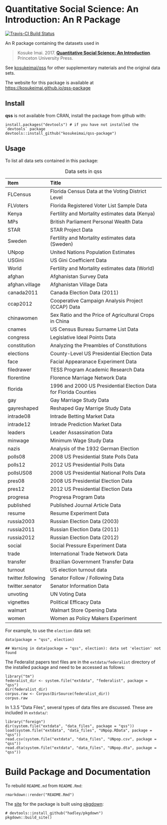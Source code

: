 <!-- DO NOT EDIT README.md directly. Edit README.Rmd -->

Quantitative Social Science: An Introduction: An R Package
==========================================================

[![Travis-CI Build
Status](https://travis-ci.org/kosukeimai/qss-package.svg?branch=master)](https://travis-ci.org/kosukeimai/qss-package)

An R package containing the datasets used in

> Kosuke Imai. 2017. **[Quantitative Social Science: An
> Introduction](http://press.princeton.edu/titles/11025.html)**.
> Princeton University Press.

See [kosukeimai/qss](https://github.com/kosukeimai/qss) for other
supplementary materials and the original data sets.

The website for this package is available at
[<https://kosukeimai.github.io/qss-package>](https://kosukeimai.github.io/qss-package)

Install
-------

**qss** is not available from CRAN, install the package from github
with:

    install.packages("devtools") # if you have not installed the `devtools` package
    devtools::install_github("kosukeimai/qss-package")

Usage
-----

To list all data sets contained in this package:

<table>
<caption>Data sets in qss</caption>
<thead>
<tr class="header">
<th align="left">Item</th>
<th align="left">Title</th>
</tr>
</thead>
<tbody>
<tr class="odd">
<td align="left">FLCensus</td>
<td align="left">Florida Census Data at the Voting District Level</td>
</tr>
<tr class="even">
<td align="left">FLVoters</td>
<td align="left">Florida Registered Voter List Sample Data</td>
</tr>
<tr class="odd">
<td align="left">Kenya</td>
<td align="left">Fertility and Mortality estimates data (Kenya)</td>
</tr>
<tr class="even">
<td align="left">MPs</td>
<td align="left">British Parliament Personal Wealth Data</td>
</tr>
<tr class="odd">
<td align="left">STAR</td>
<td align="left">STAR Project Data</td>
</tr>
<tr class="even">
<td align="left">Sweden</td>
<td align="left">Fertility and Mortality estimates data (Sweden)</td>
</tr>
<tr class="odd">
<td align="left">UNpop</td>
<td align="left">United Nations Population Estimates</td>
</tr>
<tr class="even">
<td align="left">USGini</td>
<td align="left">US Gini Coefficient Data</td>
</tr>
<tr class="odd">
<td align="left">World</td>
<td align="left">Fertility and Mortality estimates data (World)</td>
</tr>
<tr class="even">
<td align="left">afghan</td>
<td align="left">Afghanistan Survey Data</td>
</tr>
<tr class="odd">
<td align="left">afghan.village</td>
<td align="left">Afghanistan Village Data</td>
</tr>
<tr class="even">
<td align="left">canada2011</td>
<td align="left">Canada Election Data (2011)</td>
</tr>
<tr class="odd">
<td align="left">ccap2012</td>
<td align="left">Cooperative Campaign Analysis Project (CCAP) Data</td>
</tr>
<tr class="even">
<td align="left">chinawomen</td>
<td align="left">Sex Ratio and the Price of Agricultural Crops in China</td>
</tr>
<tr class="odd">
<td align="left">cnames</td>
<td align="left">US Census Bureau Surname List Data</td>
</tr>
<tr class="even">
<td align="left">congress</td>
<td align="left">Legislative Ideal Points Data</td>
</tr>
<tr class="odd">
<td align="left">constitution</td>
<td align="left">Analyzing the Preambles of Constitutions</td>
</tr>
<tr class="even">
<td align="left">elections</td>
<td align="left">County-Level US Presidential Election Data</td>
</tr>
<tr class="odd">
<td align="left">face</td>
<td align="left">Facial Appearanace Experiment Data</td>
</tr>
<tr class="even">
<td align="left">filedrawer</td>
<td align="left">TESS Program Academic Research Data</td>
</tr>
<tr class="odd">
<td align="left">florentine</td>
<td align="left">Florence Marriage Network Data</td>
</tr>
<tr class="even">
<td align="left">florida</td>
<td align="left">1996 and 2000 US Presidential Election Data for Florida Counties</td>
</tr>
<tr class="odd">
<td align="left">gay</td>
<td align="left">Gay Marriage Study Data</td>
</tr>
<tr class="even">
<td align="left">gayreshaped</td>
<td align="left">Reshaped Gay Marrige Study Data</td>
</tr>
<tr class="odd">
<td align="left">intrade08</td>
<td align="left">Intrade Betting Market Data</td>
</tr>
<tr class="even">
<td align="left">intrade12</td>
<td align="left">Intrade Prediction Market Data</td>
</tr>
<tr class="odd">
<td align="left">leaders</td>
<td align="left">Leader Assassination Data</td>
</tr>
<tr class="even">
<td align="left">minwage</td>
<td align="left">Minimum Wage Study Data</td>
</tr>
<tr class="odd">
<td align="left">nazis</td>
<td align="left">Analysis of the 1932 German Election</td>
</tr>
<tr class="even">
<td align="left">polls08</td>
<td align="left">2008 US Presidential State Polls Data</td>
</tr>
<tr class="odd">
<td align="left">polls12</td>
<td align="left">2012 US Presidential Polls Data</td>
</tr>
<tr class="even">
<td align="left">pollsUS08</td>
<td align="left">2008 US Presidential National Polls Data</td>
</tr>
<tr class="odd">
<td align="left">pres08</td>
<td align="left">2008 US Presidential Election Data</td>
</tr>
<tr class="even">
<td align="left">pres12</td>
<td align="left">2012 US Presidential Election Data</td>
</tr>
<tr class="odd">
<td align="left">progresa</td>
<td align="left">Progresa Program Data</td>
</tr>
<tr class="even">
<td align="left">published</td>
<td align="left">Published Journal Article Data</td>
</tr>
<tr class="odd">
<td align="left">resume</td>
<td align="left">Resume Experiment Data</td>
</tr>
<tr class="even">
<td align="left">russia2003</td>
<td align="left">Russian Election Data (2003)</td>
</tr>
<tr class="odd">
<td align="left">russia2011</td>
<td align="left">Russian Election Data (2011)</td>
</tr>
<tr class="even">
<td align="left">russia2012</td>
<td align="left">Russian Election Data (2012)</td>
</tr>
<tr class="odd">
<td align="left">social</td>
<td align="left">Social Pressure Experiment Data</td>
</tr>
<tr class="even">
<td align="left">trade</td>
<td align="left">International Trade Network Data</td>
</tr>
<tr class="odd">
<td align="left">transfer</td>
<td align="left">Brazilian Government Transfer Data</td>
</tr>
<tr class="even">
<td align="left">turnout</td>
<td align="left">US election turnout data</td>
</tr>
<tr class="odd">
<td align="left">twitter.following</td>
<td align="left">Senator Follow / Following Data</td>
</tr>
<tr class="even">
<td align="left">twitter.senator</td>
<td align="left">Senator Information Data</td>
</tr>
<tr class="odd">
<td align="left">unvoting</td>
<td align="left">UN Voting Data</td>
</tr>
<tr class="even">
<td align="left">vignettes</td>
<td align="left">Political Efficacy Data</td>
</tr>
<tr class="odd">
<td align="left">walmart</td>
<td align="left">Walmart Store Opening Data</td>
</tr>
<tr class="even">
<td align="left">women</td>
<td align="left">Women as Policy Makers Experiment</td>
</tr>
</tbody>
</table>

For example, to use the `election` data set:

    data(package = "qss", election)

    ## Warning in data(package = "qss", election): data set 'election' not found

The Federalist papers text files are in the `extdata/federalist`
directory of the installed package and need to be accessed as follows:

    library("tm")
    federalist_dir <- system.file("extdata", "federalist", package = "qss")
    dir(federalist_dir)
    corpus.raw <- Corpus(DirSource(federalist_dir))
    corpus.raw

In 1.3.5 "Data Files", several types of data files are discussed. These
are included in `extdata/`:

    library("foreign")
    dir(system.file("extdata", "data_files", package = "qss"))
    load(system.file("extdata", "data_files", "UNpop.RData", package = "qss"))
    read.csv(system.file("extdata", "data_files", "UNpop.csv", package = "qss"))
    read.dta(system.file("extdata", "data_files", "UNpop.dta", package = "qss"))

Build Package and Documentation
===============================

To rebuild `README.md` from `README.Rmd`:

    rmarkdown::render("README.Rmd")

The [site](https://kosukeimai.github.io/qss-package) for the package is
built using [pkgdown](https://github.com/hadley/pkgdown):

    # devtools::install_github("hadley/pkgdown")
    pkgdown::build_site()
